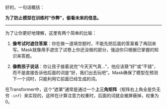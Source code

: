 好的，一句话概括：

**为了防止模型在训练时“作弊”，偷看未来的信息。**

---

为了让你更好地理解，这里有两个简单的比喻：

1.  **像考试时遮住答案**：你在做一道填空题时，不能先把后面的答案看了再回来写。Mask就像用手遮住了试卷上你还没做的部分，强迫你只根据已掌握的知识来答题。

2.  **像教孩子说话**：你让孩子接着说完“今天天气真...”，他应该猜“好”或“不错”，而不是直接告诉他后面的词是“好，我们出去玩吧”。Mask确保了模型在预测下一个词时，只能利用它前面已经生成的词。

在Transformer中，这个“遮罩”通常是通过一个**上三角矩阵**（矩阵右上角全是负无穷 `-inf`）来实现的，这样在计算注意力权重时，后面的词就会被屏蔽掉，权重为0。